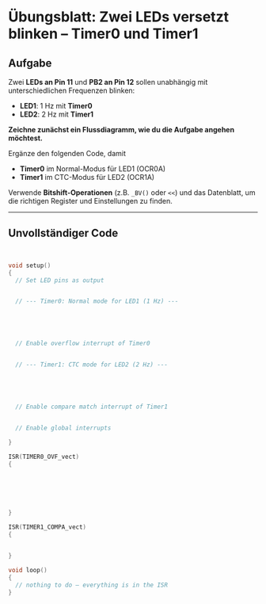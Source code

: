 # Übungsblatt: Zwei LEDs versetzt blinken – Timer0 und Timer1

## Aufgabe

Zwei **LEDs an Pin 11** und **PB2 an Pin 12** sollen unabhängig mit unterschiedlichen Frequenzen blinken:

- **LED1**: 1 Hz mit **Timer0**
- **LED2**: 2 Hz mit **Timer1**

**Zeichne zunächst ein Flussdiagramm, wie du die Aufgabe angehen möchtest.**


Ergänze den folgenden Code, damit
- **Timer0** im Normal-Modus für LED1 (OCR0A)
- **Timer1** im CTC-Modus für LED2 (OCR1A)

Verwende **Bitshift-Operationen** (z.B. `_BV()` oder `<<`) und das Datenblatt, um die richtigen Register und Einstellungen zu finden. 

---

## Unvollständiger Code

```cpp


void setup()
{
  // Set LED pins as output


  // --- Timer0: Normal mode for LED1 (1 Hz) ---





  // Enable overflow interrupt of Timer0


  // --- Timer1: CTC mode for LED2 (2 Hz) ---





  // Enable compare match interrupt of Timer1


  // Enable global interrupts

}

ISR(TIMER0_OVF_vect)
{






}

ISR(TIMER1_COMPA_vect)
{


}

void loop()
{
  // nothing to do – everything is in the ISR
}

